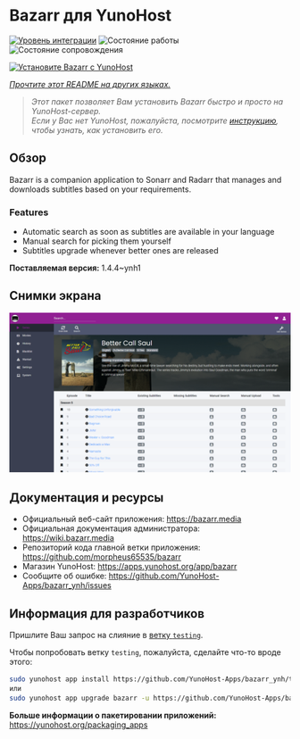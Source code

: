 <!--
Важно: этот README был автоматически сгенерирован <https://github.com/YunoHost/apps/tree/master/tools/readme_generator>
Он НЕ ДОЛЖЕН редактироваться вручную.
-->

# Bazarr для YunoHost

[![Уровень интеграции](https://dash.yunohost.org/integration/bazarr.svg)](https://ci-apps.yunohost.org/ci/apps/bazarr/) ![Состояние работы](https://ci-apps.yunohost.org/ci/badges/bazarr.status.svg) ![Состояние сопровождения](https://ci-apps.yunohost.org/ci/badges/bazarr.maintain.svg)

[![Установите Bazarr с YunoHost](https://install-app.yunohost.org/install-with-yunohost.svg)](https://install-app.yunohost.org/?app=bazarr)

*[Прочтите этот README на других языках.](./ALL_README.md)*

> *Этот пакет позволяет Вам установить Bazarr быстро и просто на YunoHost-сервер.*  
> *Если у Вас нет YunoHost, пожалуйста, посмотрите [инструкцию](https://yunohost.org/install), чтобы узнать, как установить его.*

## Обзор

Bazarr is a companion application to Sonarr and Radarr that manages and downloads subtitles based on your requirements.

### Features

- Automatic search as soon as subtitles are available in your language
- Manual search for picking them yourself
- Subtitles upgrade whenever better ones are released


**Поставляемая версия:** 1.4.4~ynh1

## Снимки экрана

![Снимок экрана Bazarr](./doc/screenshots/bazarr.png)

## Документация и ресурсы

- Официальный веб-сайт приложения: <https://bazarr.media>
- Официальная документация администратора: <https://wiki.bazarr.media>
- Репозиторий кода главной ветки приложения: <https://github.com/morpheus65535/bazarr>
- Магазин YunoHost: <https://apps.yunohost.org/app/bazarr>
- Сообщите об ошибке: <https://github.com/YunoHost-Apps/bazarr_ynh/issues>

## Информация для разработчиков

Пришлите Ваш запрос на слияние в [ветку `testing`](https://github.com/YunoHost-Apps/bazarr_ynh/tree/testing).

Чтобы попробовать ветку `testing`, пожалуйста, сделайте что-то вроде этого:

```bash
sudo yunohost app install https://github.com/YunoHost-Apps/bazarr_ynh/tree/testing --debug
или
sudo yunohost app upgrade bazarr -u https://github.com/YunoHost-Apps/bazarr_ynh/tree/testing --debug
```

**Больше информации о пакетировании приложений:** <https://yunohost.org/packaging_apps>
